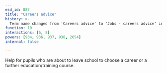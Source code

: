 ```yaml
---
esd_id: 887
title: "Careers advice"
history: >-
  Term name changed from 'Careers advice' to 'Jobs - careers advice' in version 3.00. Name changed to 'Careers advice' in version 4.00.
function: 10
interactions: [6, 8]
powers: [934, 936, 937, 938, 2654]
internal: false

---
```


Help for pupils who are about to leave school to choose a career or a further education/training course.


